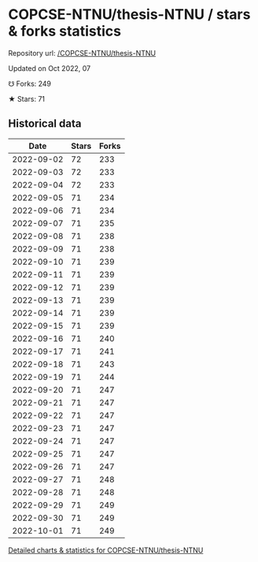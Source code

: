 # COPCSE-NTNU/thesis-NTNU / stars & forks statistics

Repository url: [/COPCSE-NTNU/thesis-NTNU](https://github.com/COPCSE-NTNU/thesis-NTNU)

Updated on Oct 2022, 07

☋ Forks: 249

★ Stars: 71

## Historical data
| Date | Stars | Forks |
|------|-------|-------|
| 2022-09-02 | 72 | 233 | 
| 2022-09-03 | 72 | 233 | 
| 2022-09-04 | 72 | 233 | 
| 2022-09-05 | 71 | 234 | 
| 2022-09-06 | 71 | 234 | 
| 2022-09-07 | 71 | 235 | 
| 2022-09-08 | 71 | 238 | 
| 2022-09-09 | 71 | 238 | 
| 2022-09-10 | 71 | 239 | 
| 2022-09-11 | 71 | 239 | 
| 2022-09-12 | 71 | 239 | 
| 2022-09-13 | 71 | 239 | 
| 2022-09-14 | 71 | 239 | 
| 2022-09-15 | 71 | 239 | 
| 2022-09-16 | 71 | 240 | 
| 2022-09-17 | 71 | 241 | 
| 2022-09-18 | 71 | 243 | 
| 2022-09-19 | 71 | 244 | 
| 2022-09-20 | 71 | 247 | 
| 2022-09-21 | 71 | 247 | 
| 2022-09-22 | 71 | 247 | 
| 2022-09-23 | 71 | 247 | 
| 2022-09-24 | 71 | 247 | 
| 2022-09-25 | 71 | 247 | 
| 2022-09-26 | 71 | 247 | 
| 2022-09-27 | 71 | 248 | 
| 2022-09-28 | 71 | 248 | 
| 2022-09-29 | 71 | 249 | 
| 2022-09-30 | 71 | 249 | 
| 2022-10-01 | 71 | 249 | 


[Detailed charts & statistics for COPCSE-NTNU/thesis-NTNU](https://reviewgithub.com/rep/COPCSE-NTNU/thesis-NTNU)
